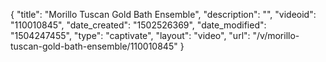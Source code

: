 {
    "title": "Morillo Tuscan Gold Bath Ensemble",
    "description": "",
    "videoid": "110010845",
    "date_created": "1502526369",
    "date_modified": "1504247455",
    "type": "captivate",
    "layout": "video",
    "url": "\/v\/morillo-tuscan-gold-bath-ensemble\/110010845"
}